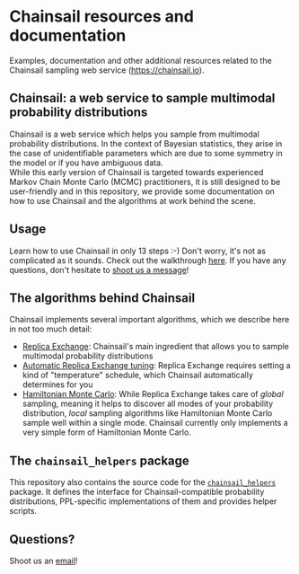 # Chainsail resources and documentation
Examples, documentation and other additional resources related to the Chainsail sampling web service (https://chainsail.io).

## Chainsail: a web service to sample multimodal probability distributions
Chainsail is a web service which helps you sample from multimodal probability distributions.
In the context of Bayesian statistics, they arise in the case of unidentifiable parameters which are due to some symmetry in the model or if you have ambiguous data.  
While this early version of Chainsail is targeted towards experienced Markov Chain Monte Carlo (MCMC) practitioners, it is still designed to be user-friendly and in this repository, we provide some documentation on how to use Chainsail and the algorithms at work behind the scene.

## Usage
Learn how to use Chainsail in only 13 steps :-)
Don't worry, it's not as complicated as it sounds.
Check out the walkthrough [here](./documentation/walkthrough.md).
If you have any questions, don't hesitate to [shoot us a message](mailto:support@chainsail.io)!

## The algorithms behind Chainsail
Chainsail implements several important algorithms, which we describe here in not too much detail:
- [Replica Exchange](./documentation/algorithms/replica_exchange.md): Chainsail's main ingredient that allows you to sample multimodal probability distributions
- [Automatic Replica Exchange tuning](./documentation/algorithms/schedule_tuning.md): Replica Exchange requires setting a kind of "temperature" schedule, which Chainsail automatically determines for you
- [Hamiltonian Monte Carlo](./documentation/algorithms/hmc.md): While Replica Exchange takes care of _global_ sampling, meaning it helps to discover all modes of your probability distribution, _local_ sampling algorithms like Hamiltonian Monte Carlo sample well within a single mode. Chainsail currently only implements a very simple form of Hamiltonian Monte Carlo.

## The `chainsail_helpers` package
This repository also contains the source code for the [`chainsail_helpers`](./chainsail_helpers/) package.
It defines the interface for Chainsail-compatible probability distributions, PPL-specific implementations of them and provides helper scripts.


## Questions?
Shoot us an [email](mailto:support@chainsail.io)!
